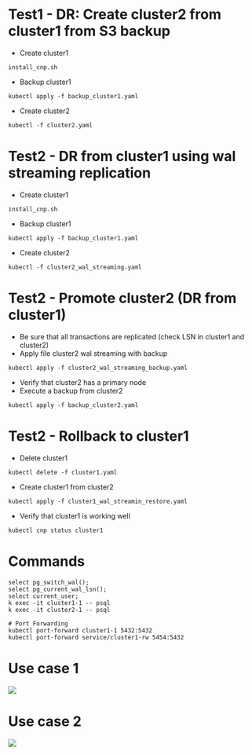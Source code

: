 # Test1 - DR: Create cluster2 from cluster1 from S3 backup
- Create cluster1
```
install_cnp.sh
```
- Backup cluster1
```
kubectl apply -f backup_cluster1.yaml
```
- Create cluster2
```
kubectl -f cluster2.yaml
```

# Test2 - DR from cluster1 using wal streaming replication
- Create cluster1
```
install_cnp.sh
```
- Backup cluster1
```
kubectl apply -f backup_cluster1.yaml
```
- Create cluster2
```
kubectl -f cluster2_wal_streaming.yaml
```

# Test2 - Promote cluster2 (DR from cluster1)
- Be sure that all transactions are replicated (check LSN in cluster1 and cluster2)
- Apply file cluster2 wal streaming with backup
```
kubectl apply -f cluster2_wal_streaming_backup.yaml
```
- Verify that cluster2 has a primary node
- Execute a backup from cluster2
```
kubectl apply -f backup_cluster2.yaml
```

# Test2 - Rollback to cluster1
- Delete cluster1
```
kubectl delete -f cluster1.yaml
```
- Create cluster1 from cluster2
```
kubectl apply -f cluster1_wal_streamin_restore.yaml
```
- Verify that cluster1 is working well 
```
kubectl cnp status cluster1
```

# Commands
```
select pg_switch_wal();
select pg_current_wal_lsn();
select current_user;
k exec -it cluster1-1 -- psql
k exec -it cluster2-1 -- psql

# Port Forwarding
kubectl port-forward cluster1-1 5432:5432
kubectl port-forward service/cluster1-rw 5454:5432
```

# Use case 1
![]("./usecase1.png")

# Use case 2
![]("./usecase1.png")
